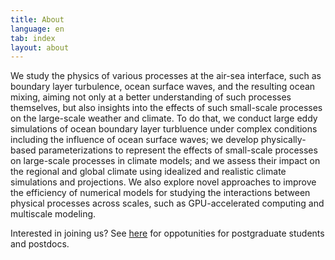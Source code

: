 ```yaml
---
title: About
language: en
tab: index
layout: about
---
```


We study the physics of various processes at the air-sea interface, such as boundary layer turbulence, ocean surface waves, and the resulting ocean mixing, aiming not only at a better understanding of such processes themselves, but also insights into the effects of such small-scale processes on the large-scale weather and climate. To do that, we conduct large eddy simulations of ocean boundary layer turbluence under complex conditions including the influence of ocean surface waves; we develop physically-based parameterizations to represent the effects of small-scale processes on large-scale processes in climate models; and we assess their impact on the regional and global climate using idealized and realistic climate simulations and projections. We also explore novel approaches to improve the efficiency of numerical models for studying the interactions between physical processes across scales, such as GPU-accelerated computing and multiscale modeling.

Interested in joining us? See [here](joinus.html) for oppotunities for postgraduate students and postdocs.
